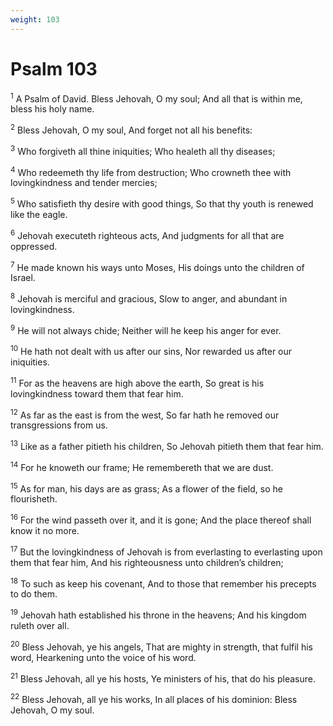 ```yaml
---
weight: 103
---
```


# Psalm 103

<sup>1</sup> A Psalm of David. Bless Jehovah, O my soul; And all that is within me, bless his holy name. 

<sup>2</sup> Bless Jehovah, O my soul, And forget not all his benefits: 

<sup>3</sup> Who forgiveth all thine iniquities; Who healeth all thy diseases; 

<sup>4</sup> Who redeemeth thy life from destruction; Who crowneth thee with lovingkindness and tender mercies; 

<sup>5</sup> Who satisfieth thy desire with good things, So that thy youth is renewed like the eagle. 

<sup>6</sup> Jehovah executeth righteous acts, And judgments for all that are oppressed. 

<sup>7</sup> He made known his ways unto Moses, His doings unto the children of Israel. 

<sup>8</sup> Jehovah is merciful and gracious, Slow to anger, and abundant in lovingkindness. 

<sup>9</sup> He will not always chide; Neither will he keep his anger for ever. 

<sup>10</sup> He hath not dealt with us after our sins, Nor rewarded us after our iniquities. 

<sup>11</sup> For as the heavens are high above the earth, So great is his lovingkindness toward them that fear him. 

<sup>12</sup> As far as the east is from the west, So far hath he removed our transgressions from us. 

<sup>13</sup> Like as a father pitieth his children, So Jehovah pitieth them that fear him. 

<sup>14</sup> For he knoweth our frame; He remembereth that we are dust. 

<sup>15</sup> As for man, his days are as grass; As a flower of the field, so he flourisheth. 

<sup>16</sup> For the wind passeth over it, and it is gone; And the place thereof shall know it no more. 

<sup>17</sup> But the lovingkindness of Jehovah is from everlasting to everlasting upon them that fear him, And his righteousness unto children’s children; 

<sup>18</sup> To such as keep his covenant, And to those that remember his precepts to do them. 

<sup>19</sup> Jehovah hath established his throne in the heavens; And his kingdom ruleth over all. 

<sup>20</sup> Bless Jehovah, ye his angels, That are mighty in strength, that fulfil his word, Hearkening unto the voice of his word. 

<sup>21</sup> Bless Jehovah, all ye his hosts, Ye ministers of his, that do his pleasure. 

<sup>22</sup> Bless Jehovah, all ye his works, In all places of his dominion: Bless Jehovah, O my soul. 


